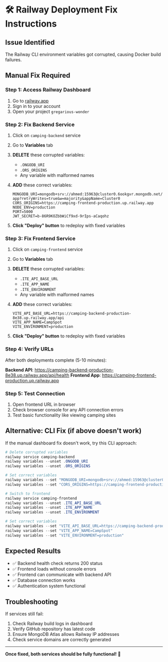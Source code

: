 # 🛠️ Railway Deployment Fix Instructions

## Issue Identified
The Railway CLI environment variables got corrupted, causing Docker build failures.

## Manual Fix Required

### Step 1: Access Railway Dashboard
1. Go to [railway.app](https://railway.app)
2. Sign in to your account
3. Open your project `gregarious-wonder`

### Step 2: Fix Backend Service
1. Click on `camping-backend` service
2. Go to **Variables** tab
3. **DELETE** these corrupted variables:
   - `.ONGODB_URI`
   - `.ORS_ORIGINS` 
   - Any variable with malformed names

4. **ADD** these correct variables:
   ```
   MONGODB_URI=mongodb+srv://ahmed:15963@cluster0.6ookgvr.mongodb.net/camping-app?retryWrites=true&w=majority&appName=Cluster0
   CORS_ORIGINS=https://camping-frontend-production.up.railway.app
   NODE_ENV=production
   PORT=5000
   JWT_SECRET=b-86R9KOZbbWiCf9xd-9rIps-aCaqohz
   ```

5. **Click "Deploy" button** to redeploy with fixed variables

### Step 3: Fix Frontend Service
1. Click on `camping-frontend` service  
2. Go to **Variables** tab
3. **DELETE** these corrupted variables:
   - `.ITE_API_BASE_URL`
   - `.ITE_APP_NAME`
   - `.ITE_ENVIRONMENT`
   - Any variable with malformed names

4. **ADD** these correct variables:
   ```
   VITE_API_BASE_URL=https://camping-backend-production-8e38.up.railway.app/api
   VITE_APP_NAME=CampSpot
   VITE_ENVIRONMENT=production
   ```

5. **Click "Deploy" button** to redeploy with fixed variables

### Step 4: Verify URLs
After both deployments complete (5-10 minutes):

**Backend API**: https://camping-backend-production-8e38.up.railway.app/api/health
**Frontend App**: https://camping-frontend-production.up.railway.app

### Step 5: Test Connection
1. Open frontend URL in browser
2. Check browser console for any API connection errors
3. Test basic functionality like viewing camping sites

## Alternative: CLI Fix (if above doesn't work)

If the manual dashboard fix doesn't work, try this CLI approach:

```powershell
# Delete corrupted variables
railway service camping-backend
railway variables --unset .ONGODB_URI
railway variables --unset .ORS_ORIGINS

# Set correct variables
railway variables --set "MONGODB_URI=mongodb+srv://ahmed:15963@cluster0.6ookgvr.mongodb.net/camping-app?retryWrites=true&w=majority&appName=Cluster0"
railway variables --set "CORS_ORIGINS=https://camping-frontend-production.up.railway.app"

# Switch to frontend
railway service camping-frontend
railway variables --unset .ITE_API_BASE_URL
railway variables --unset .ITE_APP_NAME  
railway variables --unset .ITE_ENVIRONMENT

# Set correct variables
railway variables --set "VITE_API_BASE_URL=https://camping-backend-production-8e38.up.railway.app/api"
railway variables --set "VITE_APP_NAME=CampSpot"
railway variables --set "VITE_ENVIRONMENT=production"
```

## Expected Results
- ✅ Backend health check returns 200 status
- ✅ Frontend loads without console errors  
- ✅ Frontend can communicate with backend API
- ✅ Database connection works
- ✅ Authentication system functional

## Troubleshooting
If services still fail:
1. Check Railway build logs in dashboard
2. Verify GitHub repository has latest code
3. Ensure MongoDB Atlas allows Railway IP addresses
4. Check service domains are correctly generated

---
**Once fixed, both services should be fully functional!** 🎉
